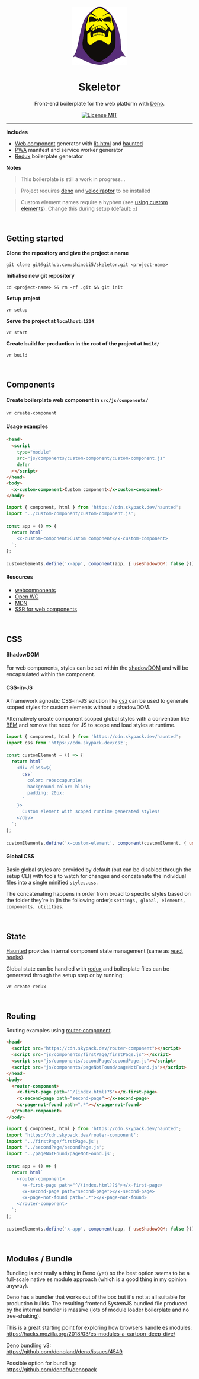 <h1 align="center">
<br>
  <a href="https://github.com/shinobi5/skeletor"><img src="src/img/skeletor.png" alt="Image of Skeletor, the lead villain, from Masters of the Universe" width="150"></a>
<br>
<br>
Skeletor
</h1>

<p align="center">Front-end boilerplate for the web platform with <a href="https://deno.land/">Deno</a>.</p>

<p align="center">
  <a href="https://opensource.org/licenses/MIT">
    <img src="https://img.shields.io/badge/license-MIT-rebeccapurple.svg?style=flat-square" alt="License MIT">
  </a>
</p>

<hr />

**Includes**
- [Web component](https://developer.mozilla.org/en-US/docs/Web/Web_Components) generator with [lit-html](https://github.com/polymer/lit-html) and [haunted](https://github.com/matthewp/haunted)
- [PWA](https://developer.mozilla.org/en-US/docs/Web/Progressive_web_apps) manifest and service worker generator
- [Redux](https://github.com/reduxjs/redux) boilerplate generator

**Notes**
> This boilerplate is still a work in progress...

> Project requires [deno](https://deno.land/) and [velociraptor](https://github.com/umbopepato/velociraptor/) to be installed

> Custom element names require a hyphen (see [using custom elements](https://developer.mozilla.org/en-US/docs/Web/Web_Components/Using_custom_elements)). Change this during setup (default: `x`)

<br />

## Getting started

**Clone the repository and give the project a name**

```
git clone git@github.com:shinobi5/skeletor.git <project-name>
```

**Initialise new git repository**

```
cd <project-name> && rm -rf .git && git init
```

**Setup project**

```
vr setup
```

**Serve the project at `localhost:1234`**

```
vr start
```

**Create build for production in the root of the project at `build/`**

```
vr build
```

<br />

## Components

#### Create boilerplate web component in `src/js/components/`

```
vr create-component
```

#### Usage examples

```html
<head>
  <script
    type="module"
    src="js/components/custom-component/custom-component.js"
    defer
  ></script>
</head>
<body>
  <x-custom-component>Custom component</x-custom-component>
</body>
```

```javascript
import { component, html } from 'https://cdn.skypack.dev/haunted';
import '../custom-component/custom-component.js';

const app = () => {
  return html`
    <x-custom-component>Custom component</x-custom-component>
  `;
};

customElements.define('x-app', component(app, { useShadowDOM: false }));
```

#### Resources

- [webcomponents](https://www.webcomponents.org)
- [Open WC](https://open-wc.org/)
- [MDN](https://developer.mozilla.org/en-US/docs/Web/Web_Components)
- [SSR for web components](https://medium.com/@treshugart/%C3%A5server-side-rendering-web-components-e5df705f3f48)

<br />

## CSS

#### ShadowDOM
For web components, styles can be set within the [shadowDOM](https://developer.mozilla.org/en-US/docs/Web/Web_Components/Using_shadow_DOM) and will be encapsulated within the component.

#### CSS-in-JS
A framework agnostic CSS-in-JS solution like [csz](https://github.com/lukejacksonn/csz) can be used to generate scoped styles for custom elements without a shadowDOM.

Alternatively create component scoped global styles with a convention like [BEM](http://getbem.com/) and remove the need for JS to scope and load styles at runtime.

```javascript
import { component, html } from 'https://cdn.skypack.dev/haunted';
import css from 'https://cdn.skypack.dev/csz';

const customElement = () => {
  return html`
    <div class=${
      css`
        color: rebeccapurple;
        background-color: black;
        padding: 20px;
      `
    }>
      Custom element with scoped runtime generated styles!
    </div>
  `;
};

customElements.define('x-custom-element', component(customElement, { useShadowDOM: false }));
```

#### Global CSS
Basic global styles are provided by default (but can be disabled through the setup CLI) with tools to watch for changes and concatenate the individual files into a single minified `styles.css`.

The concatenating happens in order from broad to specific styles based on the folder they're in (in the following order): `settings, global, elements, components, utilities`.

<br />

## State

[Haunted](https://github.com/matthewp/haunted) provides internal component state management (same as [react hooks](https://reactjs.org/docs/hooks-reference.html)).

Global state can be handled with [redux](https://github.com/reduxjs/redux) and boilerplate files can be generated through the setup step or by running:

```
vr create-redux
```

<br />

## Routing

Routing examples using [router-component](https://github.com/mkay581/router-component).

```html
<head>
  <script src="https://cdn.skypack.dev/router-component"></script>
  <script src="js/components/firstPage/firstPage.js"></script>
  <script src="js/components/secondPage/secondPage.js"></script>
  <script src="js/components/pageNotFound/pageNotFound.js"></script>
</head>
<body>
  <router-component>
    <x-first-page path="^/(index.html)?$"></x-first-page>
    <x-second-page path="second-page"></x-second-page>
    <x-page-not-found path=".*"></x-page-not-found>
  </router-component>
</body>
```

```javascript
import { component, html } from 'https://cdn.skypack.dev/haunted';
import 'https://cdn.skypack.dev/router-component';
import '../firstPage/firstPage.js';
import '../secondPage/secondPage.js';
import '../pageNotFound/pageNotFound.js';

const app = () => {
  return html`
    <router-component>
      <x-first-page path="^/(index.html)?$"></x-first-page>
      <x-second-page path="second-page"></x-second-page>
      <x-page-not-found path=".*"></x-page-not-found>
    </router-component>
  `;
};

customElements.define('x-app', component(app, { useShadowDOM: false }));
```

<br />

## Modules / Bundle

Bundling is not really a thing in Deno (yet) so the best option seems to be a full-scale native es module approach (which is a good thing in my opinion anyway).

Deno has a bundler that works out of the box but it's not at all suitable for production builds. The resulting frontend SystemJS bundled file produced by the internal bundler is massive (lots of module loader boilerplate and no tree-shaking).

This is a great starting point for exploring how browsers handle es modules:<br/>
https://hacks.mozilla.org/2018/03/es-modules-a-cartoon-deep-dive/  

Deno bundling v3:<br/>
https://github.com/denoland/deno/issues/4549

Possible option for bundling:<br/>
https://github.com/denofn/denopack
